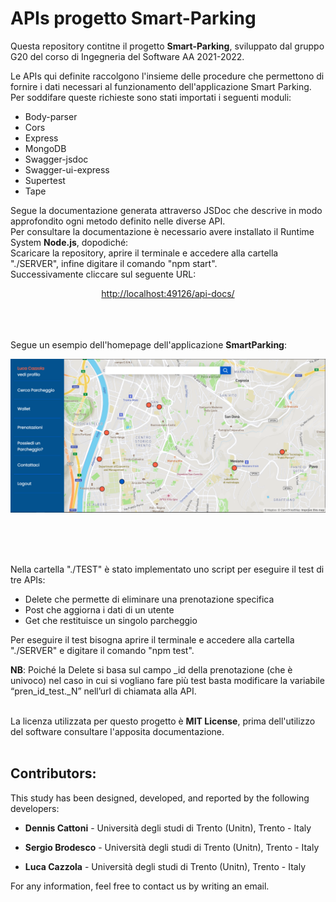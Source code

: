 # APIs progetto Smart-Parking

Questa repository contitne il progetto <b>Smart-Parking</b>, sviluppato dal gruppo G20 del corso di Ingegneria del Software AA 2021-2022.

Le APIs qui definite raccolgono l'insieme delle procedure che permettono di fornire i dati necessari al funzionamento dell'applicazione Smart Parking.
Per soddifare queste richieste sono stati importati i seguenti moduli:
* Body-parser
* Cors
* Express
* MongoDB
* Swagger-jsdoc
* Swagger-ui-express
* Supertest
* Tape

Segue la documentazione generata attraverso JSDoc che descrive in modo approfondito ogni metodo definito nelle diverse API. <BR>
Per consultare la documentazione è necessario avere installato il Runtime System <b>Node.js</b>, dopodiché:
<BR> Scaricare la repository, aprire il terminale e accedere alla cartella "./SERVER", infine digitare il comando "npm start". 
<BR> Successivamente cliccare sul seguente URL:
<br><p align="center"><a href="http://localhost:49126/api-docs/">http://localhost:49126/api-docs/</a></p>


<BR><BR><BR>
  Segue un esempio dell'homepage dell'applicazione <b>SmartParking</b>:
<p align="center">
  <img src="https://github.com/LuCazzola/IS2021-G20/blob/main/UI/IMG/Front_End_SmartParking.png" alt="Immagine Front End">
</p>
<BR><BR><BR>

Nella cartella "./TEST" è stato implementato uno script per eseguire il test di tre APIs:
* Delete che permette di eliminare una prenotazione specifica
* Post che aggiorna i dati di un utente
* Get che restituisce un singolo parcheggio
  
Per eseguire il test bisogna aprire il terminale e accedere alla cartella "./SERVER" e digitare il comando "npm test".
  
<b>NB</b>: Poiché la Delete si basa sul campo _id della prenotazione (che è univoco) nel caso in cui si vogliano fare più test basta modificare la variabile “pren_id_test._N” nell’url di chiamata alla API.
<BR><BR>

La licenza utilizzata per questo progetto è <b>MIT License</b>, prima dell'utilizzo del software consultare l'apposita documentazione.
<BR><BR>
## Contributors:

This study has been designed, developed, and reported by the following developers:

* <b>Dennis Cattoni</b> - Università degli studi di Trento (Unitn), Trento - Italy

* <b>Sergio Brodesco</b> - Università degli studi di Trento (Unitn), Trento - Italy

* <b>Luca Cazzola</b> - Università degli studi di Trento (Unitn), Trento - Italy

For any information, feel free to contact us by writing an email.
